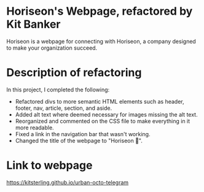 # Horiseon's Webpage, refactored by Kit Banker

Horiseon is a webpage for connecting with Horiseon, a company designed to make your organization succeed.

# Description of refactoring

In this project, I completed the following:

- Refactored divs to more semantic HTML elements such as header, footer, nav, article, section, and aside.
- Added alt text where deemed necessary for images missing the alt text.
- Reorganized and commented on the CSS file to make everything in it more readable.
- Fixed a link in the navigation bar that wasn't working.
- Changed the title of the webpage to "Horiseon 📱".

# Link to webpage

https://kitsterling.github.io/urban-octo-telegram 